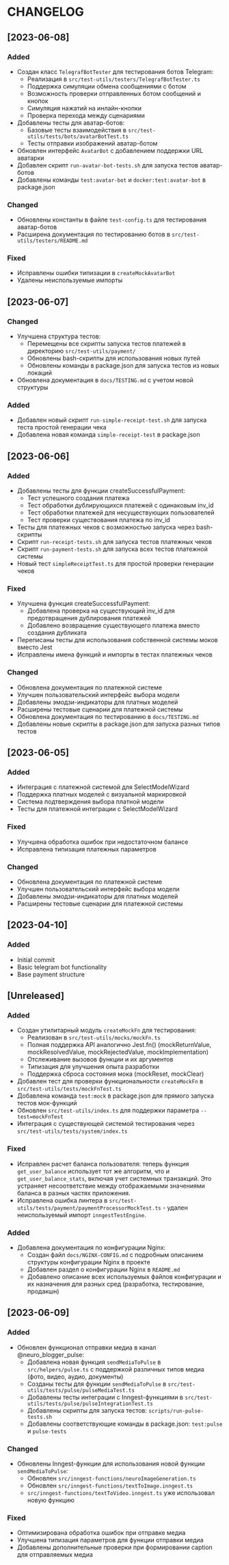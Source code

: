 # CHANGELOG

## [2023-06-08]

### Added
- Создан класс `TelegrafBotTester` для тестирования ботов Telegram:
  - Реализация в `src/test-utils/testers/TelegrafBotTester.ts`
  - Поддержка симуляции обмена сообщениями с ботом
  - Возможность проверки отправленных ботом сообщений и кнопок
  - Симуляция нажатий на инлайн-кнопки
  - Проверка перехода между сценариями
- Добавлены тесты для аватар-ботов:
  - Базовые тесты взаимодействия в `src/test-utils/tests/bots/avatarBotTest.ts`
  - Тесты отправки изображений аватар-ботом
- Обновлен интерфейс `AvatarBot` с добавлением поддержки URL аватарки
- Добавлен скрипт `run-avatar-bot-tests.sh` для запуска тестов аватар-ботов
- Добавлены команды `test:avatar-bot` и `docker:test:avatar-bot` в package.json

### Changed
- Обновлены константы в файле `test-config.ts` для тестирования аватар-ботов
- Расширена документация по тестированию ботов в `src/test-utils/testers/README.md`

### Fixed
- Исправлены ошибки типизации в `createMockAvatarBot`
- Удалены неиспользуемые импорты

## [2023-06-07]

### Changed
- Улучшена структура тестов:
  - Перемещены все скрипты запуска тестов платежей в директорию `src/test-utils/payment/`
  - Обновлены bash-скрипты для использования новых путей
  - Обновлены команды в package.json для запуска тестов из новых локаций
- Обновлена документация в `docs/TESTING.md` с учетом новой структуры

### Added
- Добавлен новый скрипт `run-simple-receipt-test.sh` для запуска теста простой генерации чека
- Добавлена новая команда `simple-receipt-test` в package.json

## [2023-06-06]

### Added
- Добавлены тесты для функции createSuccessfulPayment:
  - Тест успешного создания платежа
  - Тест обработки дублирующихся платежей с одинаковым inv_id
  - Тест обработки платежей для несуществующих пользователей
  - Тест проверки существования платежа по inv_id
- Тесты для платежных чеков с возможностью запуска через bash-скрипты
- Скрипт `run-receipt-tests.sh` для запуска тестов платежных чеков
- Скрипт `run-payment-tests.sh` для запуска всех тестов платежной системы
- Новый тест `simpleReceiptTest.ts` для простой проверки генерации чеков

### Fixed
- Улучшена функция createSuccessfulPayment:
  - Добавлена проверка на существующий inv_id для предотвращения дублирования платежей
  - Добавлено возвращение существующего платежа вместо создания дубликата
- Переписаны тесты для использования собственной системы моков вместо Jest
- Исправлены имена функций и импорты в тестах платежных чеков

### Changed
- Обновлена документация по платежной системе
- Улучшен пользовательский интерфейс выбора модели
- Добавлены эмодзи-индикаторы для платных моделей
- Расширены тестовые сценарии для платежной системы
- Обновлена документация по тестированию в `docs/TESTING.md`
- Добавлены новые скрипты в package.json для запуска разных типов тестов

## [2023-06-05]

### Added
- Интеграция с платежной системой для SelectModelWizard
- Поддержка платных моделей с визуальной маркировкой
- Система подтверждения выбора платной модели
- Тесты для платежной интеграции с SelectModelWizard

### Fixed
- Улучшена обработка ошибок при недостаточном балансе
- Исправлена типизация платежных параметров

### Changed
- Обновлена документация по платежной системе
- Улучшен пользовательский интерфейс выбора модели
- Добавлены эмодзи-индикаторы для платных моделей
- Расширены тестовые сценарии для платежной системы

## [2023-04-10]

### Added
- Initial commit
- Basic telegram bot functionality
- Base payment structure

## [Unreleased]

### Added
- Создан утилитарный модуль `createMockFn` для тестирования:
  - Реализован в `src/test-utils/mocks/mockFn.ts`
  - Полная поддержка API аналогично Jest.fn() (mockReturnValue, mockResolvedValue, mockRejectedValue, mockImplementation)
  - Отслеживание вызовов функции и их аргументов
  - Типизация для улучшения опыта разработки
  - Поддержка сброса состояния мока (mockReset, mockClear)
- Добавлен тест для проверки функциональности `createMockFn` в `src/test-utils/tests/mockFnTest.ts`
- Добавлена команда `test:mock` в package.json для прямого запуска тестов мок-функций
- Обновлен `src/test-utils/index.ts` для поддержки параметра `--test=mockFnTest`
- Интеграция с существующей системой тестирования через `src/test-utils/tests/system/index.ts`

### Fixed
- Исправлен расчет баланса пользователя: теперь функция `get_user_balance` использует тот же алгоритм, что и `get_user_balance_stats`, включая учет системных транзакций. Это устраняет несоответствие между отображаемыми значениями баланса в разных частях приложения.
- Исправлена ошибка линтера в `src/test-utils/tests/payment/paymentProcessorMockTest.ts` - удален неиспользуемый импорт `inngestTestEngine`.

### Added
- Добавлена документация по конфигурации Nginx:
  - Создан файл `docs/NGINX-CONFIG.md` с подробным описанием структуры конфигурации Nginx в проекте
  - Добавлен раздел о конфигурации Nginx в `README.md`
  - Добавлено описание всех используемых файлов конфигурации и их назначения для разных сред (разработка, тестирование, продакшн)

## [2023-06-09]

### Added
- Обновлен функционал отправки медиа в канал @neuro_blogger_pulse:
  - Добавлена новая функция `sendMediaToPulse` в `src/helpers/pulse.ts` с поддержкой различных типов медиа (фото, видео, аудио, документы)
  - Созданы тесты для функции `sendMediaToPulse` в `src/test-utils/tests/pulse/pulseMediaTest.ts`
  - Добавлены тесты интеграции с Inngest-функциями в `src/test-utils/tests/pulse/pulseIntegrationTest.ts`
  - Добавлены скрипты для запуска тестов: `scripts/run-pulse-tests.sh`
  - Добавлены соответствующие команды в package.json: `test:pulse` и `pulse-tests`

### Changed
- Обновлены Inngest-функции для использования новой функции `sendMediaToPulse`:
  - Обновлен `src/inngest-functions/neuroImageGeneration.ts`
  - Обновлен `src/inngest-functions/textToImage.inngest.ts`
  - `src/inngest-functions/textToVideo.inngest.ts` уже использовал новую функцию

### Fixed
- Оптимизирована обработка ошибок при отправке медиа
- Улучшена типизация параметров для функции отправки медиа
- Добавлены дополнительные проверки при формировании caption для отправляемых медиа 